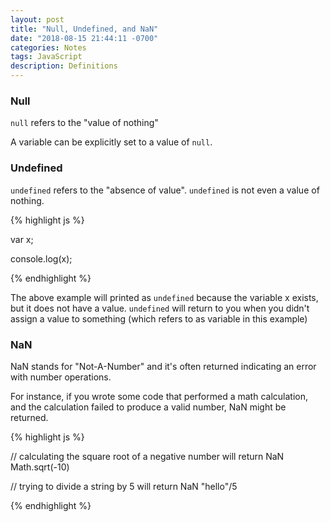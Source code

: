 ```yaml
---
layout: post
title: "Null, Undefined, and NaN"
date: "2018-08-15 21:44:11 -0700"
categories: Notes
tags: JavaScript
description: Definitions
---
```


### Null

`null` refers to the "value of nothing"

A variable can be explicitly set to a value of `null`.

### Undefined

`undefined` refers to the "absence of value". `undefined` is not even a value of nothing.

{% highlight js %}

var x;

console.log(x);

{% endhighlight %}

The above example will printed as `undefined` because the variable x exists, but it does not have a value. `undefined` will return to you when you didn't assign a value to something (which refers to as variable in this example)

### NaN

NaN stands for "Not-A-Number" and it's often returned indicating an error with number operations.

For instance, if you wrote some code that performed a math calculation, and the calculation failed to produce a valid number, NaN might be returned.

{% highlight js %}

// calculating the square root of a negative number will return NaN
Math.sqrt(-10)

// trying to divide a string by 5 will return NaN
"hello"/5

{% endhighlight %}
